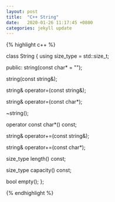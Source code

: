 ```yaml
---
layout: post
title:  "C++ String"
date:   2020-01-26 11:17:45 +0800
categories: jekyll update
---
```


{% highlight c++ %}

class String {
  using size_type = std::size_t;

public:
  string(const char* = "");

  string(const string&);

  string& operator=(const string&);

  string& operator=(const char*);

  ~string();

  operator const char*() const;

  string& operator+=(const string&);

  string& operator+=(const char*);

  size_type length() const;

  size_type capacity() const;

  bool empty();
};

{% endhighlight %}


